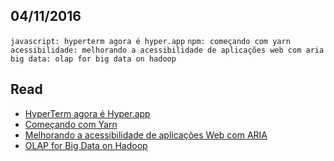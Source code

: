 04/11/2016
----------

`javascript: hyperterm agora é hyper.app` `npm: começando com yarn` `acessibilidade: melhorando a acessibilidade de aplicações web com aria` `big data: olap for big data on hadoop`

## Read

- [HyperTerm agora é Hyper.app](https://braziljs.org/blog/hyperterm-agora-e-hyper-app/)
- [Começando com Yarn](https://braziljs.org/blog/comecando-com-yarn/)
- [Melhorando a acessibilidade de aplicações Web com ARIA](https://braziljs.org/blog/melhorando-a-acessibilidade-de-aplicacoes-web-com-aria/)
- [OLAP for Big Data on Hadoop](https://dzone.com/articles/olap-for-big-data)

